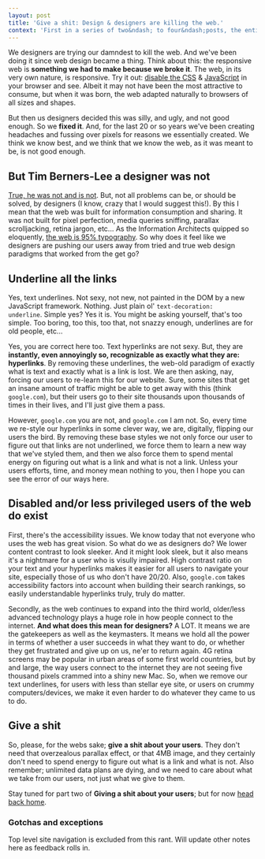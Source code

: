 ```yaml
---
layout: post
title: 'Give a shit: Design & designers are killing the web.'
context: 'First in a series of two&ndash; to four&ndash;posts, the entirety is not determined yet&hellip;'
---
```


We designers are trying our damndest to kill the web. And we've been doing it since web design became a thing. Think about this: the responsive web is **something we had to make because we broke it**. The web, in its very own nature,  is responsive. Try it out: [disable the CSS](https://developer.yahoo.com/blogs/ydn/temporarily-disable-css-testing-53538.html) & [JavaScript](http://www.alanwood.net/demos/enabling-javascript.html) in your browser and see. Albeit it may not have been the most attractive to consume, but when it was born, the web adapted naturally to browsers of all sizes and shapes.

But then us designers decided this was silly, and ugly, and not good enough. So we **fixed it**. And, for the last 20 or so years we've been creating headaches and fussing over pixels for reasons we essentially created. We think we know best, and we think that we know the web, as it was meant to be, is not good enough.

## But Tim Berners-Lee a designer was not

[True, he was not and is not](http://www.w3.org/People/Berners-Lee/). But, not all problems can be, or should be solved, by designers (I know, crazy that I would suggest this!). By this I mean that the web was built for information consumption and sharing. It was not built for pixel perfection, media queries sniffing, parallax scrolljacking, retina jargon, etc... As the Information Architects quipped so eloquently, [the web is 95% typography](https://ia.net/know-how/the-web-is-all-about-typography-period). So why does it feel like we designers are pushing our users away from tried and true web design paradigms that worked from the get go?

## Underline all the links

Yes, text underlines. Not sexy, not new, not painted in the DOM by a new JavaScript framework. Nothing. Just plain ol' <code>text-decoration: underline</code>. Simple yes? Yes it is. You might be asking yourself, that's too simple. Too boring, too this, too that, not snazzy enough, underlines are for old people, etc...

Yes, you are correct here too. Text hyperlinks are not sexy. But, they are **instantly, even annoyingly so, recognizable as exactly what they are: hyperlinks**. By removing these underlines, the web-old paradigm of exactly what is text and exactly what is a link is lost. We are then asking, nay, forcing our users to re-learn this for our website. Sure, some sites that get an insane amount of traffic might be able to get away with this (think <code>google.com</code>), but their users go to their site thousands upon thousands of times in their lives, and I'll just give them a pass.

However, <code>google.com</code> you are not, and <code>google.com</code> I am not. So, every time we re-style our hyperlinks in some clever way, we are, digitally, flipping our users the bird. By removing these base styles we not only force our user to figure out that links are not underlined, we force them to learn a new way that we've styled them, and then we also force them to spend mental energy on figuring out what is a link and what is not a link. Unless your users efforts, time, and money mean nothing to you, then I hope you can see the error of our ways here.

## Disabled and/or less privileged users of the web do exist

First, there's the accessibility issues. We know today that not everyone who uses the web has great vision. So what do we as designers do? We lower content contrast to look sleeker. And it might look sleek, but it also means it's a nightmare for a user who is visully impaired. High contrast ratio on your text and your hyperlinks makes it easier for all users to navigate your site, especially those of us who don't have 20/20. Also, <code>google.com</code> takes accessibility factors into account when building their search rankings, so easily understandable hyperlinks truly, truly do matter.

Secondly, as the web continues to expand into the third world, older/less advanced technology plays a huge role in how people connect to the internet. **And what does this mean for designers?** A LOT. It means we are the gatekeepers as well as the keymasters. It means we hold all the power in terms of whether a user succeeds in what they want to do, or whether they get frustrated and give up on us, ne'er to return again. 4G retina screens may be popular in urban areas of some first world countries, but by and large, the way users connect to the internet they are not seeing five thousand pixels crammed into a shiny new Mac. So, when we remove our text underlines, for users with less than stellar eye site, or users on crummy computers/devices, we make it even harder to do whatever they came to us to do.

## Give a shit

So, please, for the webs sake; **give a shit about your users**. They don't need that overzealous parallax effect, or that 4MB image, and they certainly don't need to spend energy to figure out what is a link and what is not. Also remember; unlimited data plans are dying, and we need to care about what we take from our users, not just what we give to them.

Stay tuned for part two of **Giving a shit about your users**; but for now [head back home](/).

### Gotchas and exceptions

Top level site navigation is excluded from this rant. Will update other notes here as feedback rolls in.